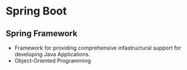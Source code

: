# Spring Boot

## Spring Framework 

* Framework for providing comprehensive infastructural support for developing Java Applications.  
* Object-Oriented Programming 